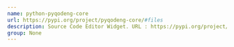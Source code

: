 ```yaml
---
name: python-pyqodeng-core
url: https://pypi.org/project/pyqodeng-core/#files
description: Source Code Editor Widget. URL : https://pypi.org/project/pyqodeng-core/#files Groups : None
group: None
---
```

